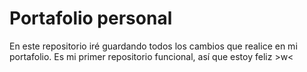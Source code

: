 ﻿# Portafolio personal
  En este repositorio iré guardando todos los cambios que realice en mi portafolio.
  Es mi primer repositorio funcional, así que estoy feliz >w<
